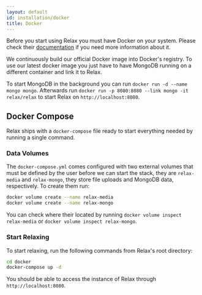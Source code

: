 ```yaml
---
layout: default
id: installation/docker
title: Docker
---
```


Before you start using Relax you must have Docker on your system. Please check
their [documentation](https://docs.docker.com/) if you need more information
about it.

We continuously build our official Docker image into Docker's registry. To use
our latest docker image you just have to have MongoDB running on a different
container and link it to Relax.

To start MongoDB in the background you can run  `docker run -d --name mongo mongo`.
Afterwards run `docker run -p 8080:8080 --link mongo -it relax/relax` to start
Relax on `http://localhost:8080`.


Docker Compose
--------------

Relax ships with a `docker-compose` file ready to start everything needed by
running a single command.


### Data Volumes

The `docker-compose.yml` comes configured with two external volumes that must be
defined by the user before we can start the stack, they are `relax-media` and
`relax-mongo`, they store file uploads and MongoDB data, respectively. To create
them run:

```sh
docker volume create --name relax-media
docker volume create --name relax-mongo
```

You can check where their located by running `docker volume inspect relax-media`
or `docker volume inspect relax-mongo`.


### Start Relaxing

To start relaxing, run the following commands from Relax's root directory:

```sh
cd docker
docker-compose up -d
```

You should be able to access the instance of Relax through
`http://localhost:8080`.
